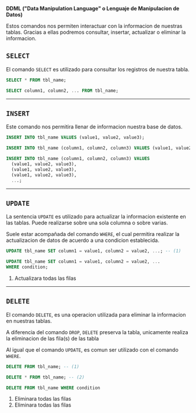 **DDML ("Data Manipulation Language" o Lenguaje de Manipulacion de Datos)**

Estos comandos nos permiten interactuar con la informacion de nuestras tablas. Gracias a ellas podremos consultar, insertar, actualizar o eliminar la informacion.


## `SELECT`

El comando `SELECT` es utilizado para consultar los registros de nuestra tabla.

```sql
SELECT * FROM tbl_name;

SELECT column1, column2, ... FROM tbl_name;
```


---

## `INSERT`

Este comando nos permitira llenar de informacion nuestra base de datos.

```sql
INSERT INTO tbl_name VALUES (value1, value2, value3);

INSERT INTO tbl_name (column1, column2, column3) VALUES (value1, value2, value3);

INSERT INTO tbl_name (column1, column2, column3) VALUES
  (value1, value2, value3),
  (value1, value2, value3),
  (value1, value2, value3),
  ...;
```


---

## `UPDATE`

La sentencia `UPDATE` es utilizado para actualizar la informacion existente en las tablas. Puede realizarse sobre una sola columna o sobre varias.

Suele estar acompañada del comando `WHERE`, el cual permitira realizar la actualizacion de datos de acuerdo a una condicion establecida.

```sql
UPDATE tbl_name SET column1 = value1, column2 = value2, ...; -- (1)

UPDATE tbl_name SET column1 = value1, column2 = value2, ...
WHERE condition;
```

1. Actualizara todas las filas

---

## `DELETE`

El comando `DELETE`, es una operacion utilizada para eliminar la informacion en nuestras tablas.

A diferencia del comando `DROP`, `DELETE` preserva la tabla, unicamente realiza la eliminacion de las fila(s) de las tabla

Al igual que el comando `UPDATE`, es comun ser utilizado con el comando `WHERE`.

```sql
DELETE FROM tbl_name; -- (1)

DELETE * FROM tbl_name; -- (2)

DELETE FROM tbl_name WHERE condition
```

1. Eliminara todas las filas
2. Eliminara todas las filas
